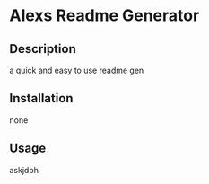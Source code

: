 
# Alexs Readme Generator

## Description
a quick and easy to use readme gen

## Installation
none

## Usage
askjdbh


